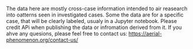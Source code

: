 The data here are mostly cross-case information intended to air reasearch into oatterns seen in investigated cases.
Some the data are for a specific case, that will be clearly labeled, usualy in a Jupyter notebook.
Please credit APi when publishing the data or infromation derived from it.
If you ahve any quesions, please feel free to contact us:
https://aerial-phenomenon.org/contact-us/
